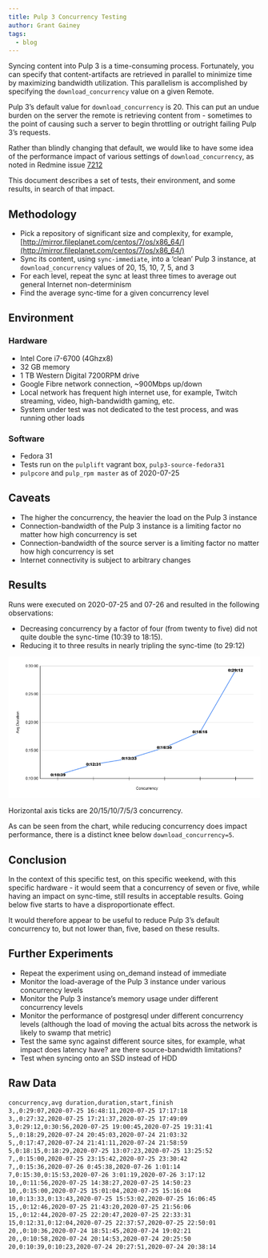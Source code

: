 ```yaml
---
title: Pulp 3 Concurrency Testing
author: Grant Gainey
tags:
  - blog
---
```


Syncing content into Pulp 3 is a time-consuming process. Fortunately, you can specify that content-artifacts are retrieved in parallel to minimize time by maximizing bandwidth utilization. This parallelism is accomplished by specifying the `download_concurrency` value on a given Remote.

Pulp 3’s default value for `download_concurrency` is 20. This can put an undue burden on the server the remote is retrieving content from - sometimes to the point of causing such a server to begin throttling or outright failing Pulp 3’s requests.

Rather than blindly changing that default, we would like to have some idea of the performance impact of various settings of `download_concurrency`, as noted in Redmine issue [7212](https://pulp.plan.io/issues/7212)

This document describes a set of tests, their environment, and some results, in search of that impact.

## Methodology

* Pick a repository of significant size and complexity, for example, [http://mirror.fileplanet.com/centos/7/os/x86_64/](http://mirror.fileplanet.com/centos/7/os/x86_64/)
* Sync its content, using `sync-immediate`, into a ‘clean’ Pulp 3 instance, at `download_concurrency` values of 20, 15, 10, 7, 5, and 3
* For each level, repeat the sync at least three times to average out general Internet non-determinism
* Find the average sync-time for a given concurrency level

## Environment

### Hardware

* Intel Core i7-6700 (4Ghzx8)
* 32 GB memory
* 1 TB Western Digital 7200RPM drive
* Google Fibre network connection, ~900Mbps up/down
* Local network has frequent high internet use, for example, Twitch streaming, video, high-bandwidth gaming, etc.
* System under test was not dedicated to the test process, and was running other loads

### Software

* Fedora 31
* Tests run on the `pulplift` vagrant box, `pulp3-source-fedora31`
* `pulpcore` and `pulp_rpm master` as of 2020-07-25

## Caveats

* The higher the concurrency, the heavier the load on the Pulp 3 instance
* Connection-bandwidth of the Pulp 3 instance is a limiting factor no matter how high concurrency is set
* Connection-bandwidth of the source server is a limiting factor no matter how high concurrency is set
* Internet connectivity is subject to arbitrary changes

## Results

Runs were executed on 2020-07-25 and 07-26 and resulted in the following observations:

* Decreasing concurrency by a factor of four (from twenty to five) did not quite double the sync-time (10:39 to 18:15).
* Reducing it to three results in nearly tripling the sync-time (to 29:12)


![Concurrency Testing Graph](/images/concurrency-testing/pulp3-concurrency-testing-graph.png)

Horizontal axis ticks are 20/15/10/7/5/3 concurrency.

As can be seen from the chart, while reducing concurrency does impact performance, there is a distinct knee below `download_concurrency=5`.

## Conclusion

In the context of this specific test, on this specific weekend, with this specific hardware - it would seem that a concurrency of seven or five, while having an impact on sync-time, still results in acceptable results. Going below five starts to have a disproportionate effect.

It would therefore appear to be useful to reduce Pulp 3’s default concurrency to, but not lower than, five, based on these results.

## Further Experiments

* Repeat the experiment using on_demand instead of immediate
* Monitor the load-average of the Pulp 3 instance under various concurrency levels
* Monitor the Pulp 3 instance’s memory usage under different concurrency levels
* Monitor the performance of postgresql under different concurrency levels (although the load of moving the actual bits across the network is likely to swamp that metric)
* Test the same sync against different source sites, for example, what impact does latency have? are there source-bandwidth limitations?
* Test when syncing onto an SSD instead of HDD

## Raw Data

```
concurrency,avg duration,duration,start,finish
3,,0:29:07,2020-07-25 16:48:11,2020-07-25 17:17:18
3,,0:27:32,2020-07-25 17:21:37,2020-07-25 17:49:09
3,0:29:12,0:30:56,2020-07-25 19:00:45,2020-07-25 19:31:41
5,,0:18:29,2020-07-24 20:45:03,2020-07-24 21:03:32
5,,0:17:47,2020-07-24 21:41:11,2020-07-24 21:58:59
5,0:18:15,0:18:29,2020-07-25 13:07:23,2020-07-25 13:25:52
7,,0:15:00,2020-07-25 23:15:42,2020-07-25 23:30:42
7,,0:15:36,2020-07-26 0:45:38,2020-07-26 1:01:14
7,0:15:30,0:15:53,2020-07-26 3:01:19,2020-07-26 3:17:12
10,,0:11:56,2020-07-25 14:38:27,2020-07-25 14:50:23
10,,0:15:00,2020-07-25 15:01:04,2020-07-25 15:16:04
10,0:13:33,0:13:43,2020-07-25 15:53:02,2020-07-25 16:06:45
15,,0:12:46,2020-07-25 21:43:20,2020-07-25 21:56:06
15,,0:12:44,2020-07-25 22:20:47,2020-07-25 22:33:31
15,0:12:31,0:12:04,2020-07-25 22:37:57,2020-07-25 22:50:01
20,,0:10:36,2020-07-24 18:51:45,2020-07-24 19:02:21
20,,0:10:58,2020-07-24 20:14:53,2020-07-24 20:25:50
20,0:10:39,0:10:23,2020-07-24 20:27:51,2020-07-24 20:38:14
```
